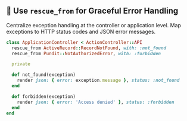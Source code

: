 ## 🔄 Use `rescue_from` for Graceful Error Handling
Centralize exception handling at the controller or application level. Map exceptions to HTTP status codes and JSON error messages.

```ruby
class ApplicationController < ActionController::API
  rescue_from ActiveRecord::RecordNotFound, with: :not_found
  rescue_from Pundit::NotAuthorizedError, with: :forbidden

  private

  def not_found(exception)
    render json: { error: exception.message }, status: :not_found
  end

  def forbidden(exception)
    render json: { error: 'Access denied' }, status: :forbidden
  end
end
```
